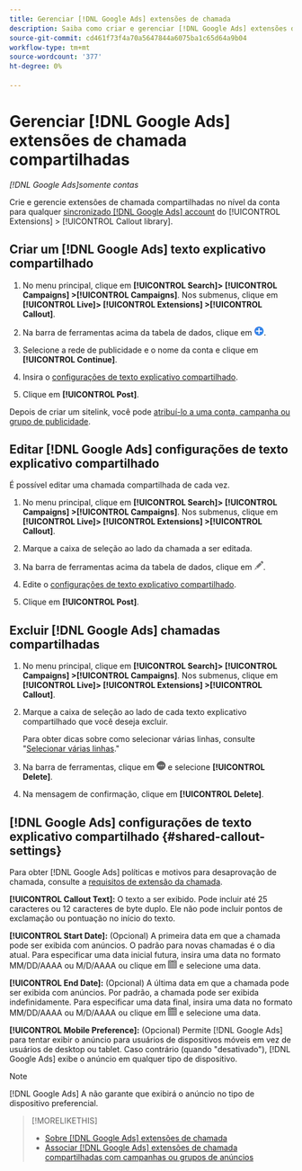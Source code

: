 ```yaml
---
title: Gerenciar [!DNL Google Ads] extensões de chamada
description: Saiba como criar e gerenciar [!DNL Google Ads] extensões de chamada.
source-git-commit: cd461f73f4a70a5647844a6075ba1c65d64a9b04
workflow-type: tm+mt
source-wordcount: '377'
ht-degree: 0%

---
```


# Gerenciar [!DNL Google Ads] extensões de chamada compartilhadas

*[!DNL Google Ads]somente contas*

Crie e gerencie extensões de chamada compartilhadas no nível da conta para qualquer [sincronizado [!DNL Google Ads] account](/help/search-social-commerce/campaign-management/accounts/ad-network-account-about.md) do [!UICONTROL Extensions] > [!UICONTROL Callout library].

## Criar um [!DNL Google Ads] texto explicativo compartilhado

1. No menu principal, clique em **[!UICONTROL Search]> [!UICONTROL Campaigns] >[!UICONTROL Campaigns]**. Nos submenus, clique em **[!UICONTROL Live]> [!UICONTROL Extensions] >[!UICONTROL Callout]**.

1. Na barra de ferramentas acima da tabela de dados, clique em ![Criar](/help/search-social-commerce/assets/add.png "Criar").

1. Selecione a rede de publicidade e o nome da conta e clique em **[!UICONTROL Continue]**.

1. Insira o [configurações de texto explicativo compartilhado](#shared-callout-settings).

1. Clique em **[!UICONTROL Post]**.

Depois de criar um sitelink, você pode [atribuí-lo a uma conta, campanha ou grupo de publicidade](callout-extension-associate.md).

## Editar [!DNL Google Ads] configurações de texto explicativo compartilhado

É possível editar uma chamada compartilhada de cada vez.

1. No menu principal, clique em **[!UICONTROL Search]> [!UICONTROL Campaigns] >[!UICONTROL Campaigns]**. Nos submenus, clique em **[!UICONTROL Live]> [!UICONTROL Extensions] >[!UICONTROL Callout]**.

1. Marque a caixa de seleção ao lado da chamada a ser editada.

1. Na barra de ferramentas acima da tabela de dados, clique em ![Editar](/help/search-social-commerce/assets/edit.png "Editar").

1. Edite o [configurações de texto explicativo compartilhado](#shared-callout-settings).

1. Clique em **[!UICONTROL Post]**.

## Excluir [!DNL Google Ads] chamadas compartilhadas

1. No menu principal, clique em **[!UICONTROL Search]> [!UICONTROL Campaigns] >[!UICONTROL Campaigns]**. Nos submenus, clique em **[!UICONTROL Live]> [!UICONTROL Extensions] >[!UICONTROL Callout]**.

1. Marque a caixa de seleção ao lado de cada texto explicativo compartilhado que você deseja excluir.

   Para obter dicas sobre como selecionar várias linhas, consulte &quot;[Selecionar várias linhas](/help/search-social-commerce/common-tasks/navigation-editing-selection/multiple-rows-select.md).&quot;

1. Na barra de ferramentas, clique em ![Mais](/help/search-social-commerce/assets/more.png "Mais") e selecione **[!UICONTROL Delete]**.

1. Na mensagem de confirmação, clique em **[!UICONTROL Delete]**.

## [!DNL Google Ads] configurações de texto explicativo compartilhado {#shared-callout-settings}

Para obter [!DNL Google Ads] políticas e motivos para desaprovação de chamada, consulte a [requisitos de extensão da chamada](https://support.google.com/adspolicy/answer/1054212).

**[!UICONTROL Callout Text]:** O texto a ser exibido. Pode incluir até 25 caracteres ou 12 caracteres de byte duplo. Ele não pode incluir pontos de exclamação ou pontuação no início do texto.

**[!UICONTROL Start Date]:** (Opcional) A primeira data em que a chamada pode ser exibida com anúncios. O padrão para novas chamadas é o dia atual. Para especificar uma data inicial futura, insira uma data no formato MM/DD/AAAA ou M/D/AAAA ou clique em ![Calendário](/help/search-social-commerce/assets/calendar.png "Calendário") e selecione uma data.

**[!UICONTROL End Date]:** (Opcional) A última data em que a chamada pode ser exibida com anúncios. Por padrão, a chamada pode ser exibida indefinidamente. Para especificar uma data final, insira uma data no formato MM/DD/AAAA ou M/D/AAAA ou clique em ![Calendário](/help/search-social-commerce/assets/calendar.png "Calendário") e selecione uma data.

**[!UICONTROL Mobile Preference]:** (Opcional) Permite [!DNL Google Ads] para tentar exibir o anúncio para usuários de dispositivos móveis em vez de usuários de desktop ou tablet. Caso contrário (quando &quot;desativado&quot;), [!DNL Google Ads] exibe o anúncio em qualquer tipo de dispositivo.

>[!NOTE]
>
>[!DNL Google Ads] A não garante que exibirá o anúncio no tipo de dispositivo preferencial.

>[!MORELIKETHIS]
>
>* [Sobre [!DNL Google Ads] extensões de chamada](callout-extension-about.md)
>* [Associar [!DNL Google Ads] extensões de chamada compartilhadas com campanhas ou grupos de anúncios](callout-extension-associate.md)

